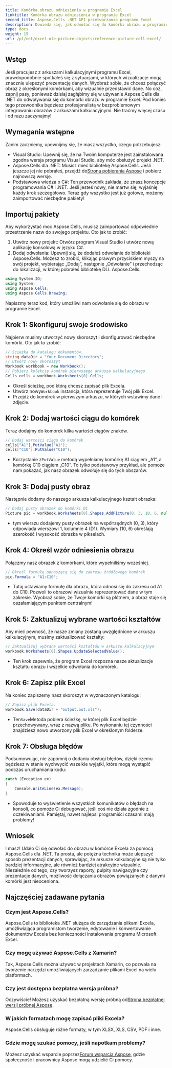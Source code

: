 ```yaml
---
title: Komórka obrazu odniesienia w programie Excel
linktitle: Komórka obrazu odniesienia w programie Excel
second_title: Aspose.Cells .NET API przetwarzania programu Excel
description: Dowiedz się, jak odwołać się do komórki obrazu w programie Excel za pomocą Aspose.Cells dla .NET dzięki temu samouczkowi krok po kroku. Ulepsz swoje arkusze kalkulacyjne.
type: docs
weight: 15
url: /pl/net/excel-ole-picture-objects/reference-picture-cell-excel/
---
```

## Wstęp
Jeśli pracujesz z arkuszami kalkulacyjnymi programu Excel, prawdopodobnie spotkałeś się z sytuacjami, w których wizualizacje mogą znacznie ulepszyć prezentację danych. Wyobraź sobie, że chcesz połączyć obraz z określonymi komórkami, aby wizualnie przedstawić dane. No cóż, zapnij pasy, ponieważ dzisiaj zagłębimy się w używanie Aspose.Cells dla .NET do odwoływania się do komórki obrazu w programie Excel. Pod koniec tego przewodnika będziesz profesjonalistą w bezproblemowym integrowaniu obrazów z arkuszami kalkulacyjnymi. Nie traćmy więcej czasu i od razu zaczynajmy!
## Wymagania wstępne
Zanim zaczniemy, upewnijmy się, że masz wszystko, czego potrzebujesz:
- Visual Studio: Upewnij się, że na Twoim komputerze jest zainstalowana zgodna wersja programu Visual Studio, aby móc obsłużyć projekt .NET.
- Aspose.Cells dla .NET: Musisz mieć bibliotekę Aspose.Cells. Jeśli jeszcze jej nie pobrałeś, przejdź do[Strona pobierania Aspose](https://releases.aspose.com/cells/net/) i pobierz najnowszą wersję.
- Podstawowa wiedza o C#: Ten przewodnik zakłada, że znasz koncepcje programowania C# i .NET. Jeśli jesteś nowy, nie martw się; wyjaśnię każdy krok szczegółowo.
Teraz gdy wszystko jest już gotowe, możemy zaimportować niezbędne pakiety!
## Importuj pakiety
Aby wykorzystać moc Aspose.Cells, musisz zaimportować odpowiednie przestrzenie nazw do swojego projektu. Oto jak to zrobić:
1. Utwórz nowy projekt: Otwórz program Visual Studio i utwórz nową aplikację konsolową w języku C#.
2. Dodaj odwołania: Upewnij się, że dodałeś odwołanie do biblioteki Aspose.Cells. Możesz to zrobić, klikając prawym przyciskiem myszy na swój projekt, wybierając „Dodaj”, następnie „Odwołanie” i przechodząc do lokalizacji, w której pobrałeś bibliotekę DLL Aspose.Cells.
```csharp
using System.IO;
using System;
using Aspose.Cells;
using Aspose.Cells.Drawing;
```
Napiszmy teraz kod, który umożliwi nam odwołanie się do obrazu w programie Excel.
## Krok 1: Skonfiguruj swoje środowisko
Najpierw musimy utworzyć nowy skoroszyt i skonfigurować niezbędne komórki. Oto jak to zrobić:
```csharp
// Ścieżka do katalogu dokumentów.
string dataDir = "Your Document Directory";
// Utwórz nowy skoroszyt
Workbook workbook = new Workbook();
// Pobierz kolekcję komórek pierwszego arkusza kalkulacyjnego
Cells cells = workbook.Worksheets[0].Cells;
```
 
- Określ ścieżkę, pod którą chcesz zapisać plik Excela.
-  Utwórz nowy`Workbook` instancja, która reprezentuje Twój plik Excel.
- Przejdź do komórek w pierwszym arkuszu, w których wstawimy dane i zdjęcie.
## Krok 2: Dodaj wartości ciągu do komórek
Teraz dodajmy do komórek kilka wartości ciągów znaków. 
```csharp
// Dodaj wartości ciągu do komórek
cells["A1"].PutValue("A1");
cells["C10"].PutValue("C10");
```
 
-  Korzystanie z`PutValue` metodą wypełniamy komórkę A1 ciągiem „A1”, a komórkę C10 ciągiem „C10”. To tylko podstawowy przykład, ale pomoże nam pokazać, jak nasz obrazek odwołuje się do tych obszarów.
## Krok 3: Dodaj pusty obraz
Następnie dodamy do naszego arkusza kalkulacyjnego kształt obrazka:
```csharp
// Dodaj pusty obrazek do komórki D1
Picture pic = workbook.Worksheets[0].Shapes.AddPicture(0, 3, 10, 6, null);
```
 
- tym wierszu dodajemy pusty obrazek na współrzędnych (0, 3), który odpowiada wierszowi 1, kolumnie 4 (D1). Wymiary (10, 6) określają szerokość i wysokość obrazka w pikselach.
## Krok 4: Określ wzór odniesienia obrazu
Połączmy nasz obrazek z komórkami, które wypełniliśmy wcześniej.
```csharp
// Określ formułę odnoszącą się do zakresu źródłowego komórek
pic.Formula = "A1:C10";
```

- Tutaj ustawiamy formułę dla obrazu, która odnosi się do zakresu od A1 do C10. Pozwoli to obrazowi wizualnie reprezentować dane w tym zakresie. Wyobraź sobie, że Twoje komórki są płótnem, a obraz staje się oszałamiającym punktem centralnym!
## Krok 5: Zaktualizuj wybrane wartości kształtów
Aby mieć pewność, że nasze zmiany zostaną uwzględnione w arkuszu kalkulacyjnym, musimy zaktualizować kształty:
```csharp
// Zaktualizuj wybrane wartości kształtów w arkuszu kalkulacyjnym
workbook.Worksheets[0].Shapes.UpdateSelectedValue();
```

- Ten krok zapewnia, że program Excel rozpozna nasze aktualizacje kształtu obrazu i wszelkie odwołania do komórek.
## Krok 6: Zapisz plik Excel
Na koniec zapiszemy nasz skoroszyt w wyznaczonym katalogu:
```csharp
// Zapisz plik Excela.
workbook.Save(dataDir + "output.out.xls");
```

-  Ten`Save`Metoda pobiera ścieżkę, w której plik Excel będzie przechowywany, wraz z nazwą pliku. Po wykonaniu tej czynności znajdziesz nowo utworzony plik Excel w określonym folderze.
## Krok 7: Obsługa błędów
Podsumowując, nie zapomnij o dodaniu obsługi błędów, dzięki czemu będziesz w stanie wychwycić wszelkie wyjątki, które mogą wystąpić podczas uruchamiania kodu:
```csharp
catch (Exception ex)
{
    Console.WriteLine(ex.Message);
}
```

- Spowoduje to wyświetlenie wszystkich komunikatów o błędach na konsoli, co pomoże Ci debugować, jeśli coś nie działa zgodnie z oczekiwaniami. Pamiętaj, nawet najlepsi programiści czasami mają problemy!
## Wniosek
I masz! Udało Ci się odwołać do obrazu w komórce Excela za pomocą Aspose.Cells dla .NET. Ta prosta, ale potężna technika może ulepszyć sposób prezentacji danych, sprawiając, że arkusze kalkulacyjne są nie tylko bardziej informacyjne, ale również bardziej atrakcyjne wizualnie. Niezależnie od tego, czy tworzysz raporty, pulpity nawigacyjne czy prezentacje danych, możliwość dołączania obrazów powiązanych z danymi komórki jest nieoceniona.
## Najczęściej zadawane pytania
### Czym jest Aspose.Cells?
Aspose.Cells to biblioteka .NET służąca do zarządzania plikami Excela, umożliwiająca programistom tworzenie, edytowanie i konwertowanie dokumentów Excela bez konieczności instalowania programu Microsoft Excel.
### Czy mogę używać Aspose.Cells z Xamarin?
Tak, Aspose.Cells można używać w projektach Xamarin, co pozwala na tworzenie narzędzi umożliwiających zarządzanie plikami Excel na wielu platformach.
### Czy jest dostępna bezpłatna wersja próbna?
 Oczywiście! Możesz uzyskać bezpłatną wersję próbną od[Strona bezpłatnej wersji próbnej Aspose](https://releases.aspose.com/).
### W jakich formatach mogę zapisać pliki Excela?
Aspose.Cells obsługuje różne formaty, w tym XLSX, XLS, CSV, PDF i inne.
### Gdzie mogę szukać pomocy, jeśli napotkam problemy?
 Możesz uzyskać wsparcie poprzez[Forum wsparcia Aspose](https://forum.aspose.com/c/cells/9), gdzie społeczność i pracownicy Aspose mogą udzielić Ci pomocy.